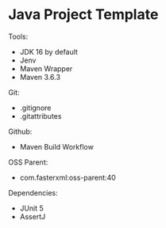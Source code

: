 # Java Project Template

Tools:
  - JDK 16 by default
  - Jenv
  - Maven Wrapper
  - Maven 3.6.3

Git:
  - .gitignore
  - .gitattributes

Github:
  - Maven Build Workflow

OSS Parent:
  - com.fasterxml:oss-parent:40

Dependencies:
  - JUnit 5
  - AssertJ
